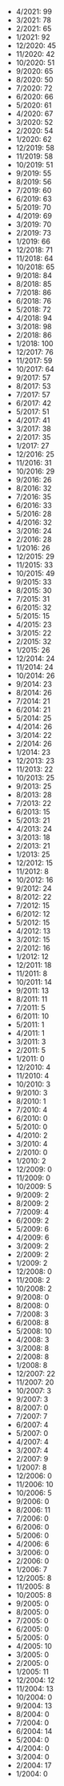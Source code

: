 *  4/2021: 99
*  3/2021: 78
*  2/2021: 65
*  1/2021: 92
*  12/2020: 45
*  11/2020: 42
*  10/2020: 51
*  9/2020: 65
*  8/2020: 50
*  7/2020: 72
*  6/2020: 66
*  5/2020: 61
*  4/2020: 67
*  3/2020: 52
*  2/2020: 54
*  1/2020: 62
*  12/2019: 58
*  11/2019: 58
*  10/2019: 51
*  9/2019: 55
*  8/2019: 56
*  7/2019: 60
*  6/2019: 63
*  5/2019: 70
*  4/2019: 69
*  3/2019: 70
*  2/2019: 73
*  1/2019: 66
*  12/2018: 71
*  11/2018: 64
*  10/2018: 65
*  9/2018: 84
*  8/2018: 85
*  7/2018: 86
*  6/2018: 76
*  5/2018: 72
*  4/2018: 94
*  3/2018: 98
*  2/2018: 86
*  1/2018: 100
*  12/2017: 76
*  11/2017: 59
*  10/2017: 64
*  9/2017: 57
*  8/2017: 53
*  7/2017: 57
*  6/2017: 42
*  5/2017: 51
*  4/2017: 41
*  3/2017: 38
*  2/2017: 35
*  1/2017: 27
*  12/2016: 25
*  11/2016: 31
*  10/2016: 29
*  9/2016: 26
*  8/2016: 32
*  7/2016: 35
*  6/2016: 33
*  5/2016: 28
*  4/2016: 32
*  3/2016: 24
*  2/2016: 28
*  1/2016: 26
*  12/2015: 29
*  11/2015: 33
*  10/2015: 49
*  9/2015: 33
*  8/2015: 30
*  7/2015: 31
*  6/2015: 32
*  5/2015: 15
*  4/2015: 23
*  3/2015: 22
*  2/2015: 32
*  1/2015: 26
*  12/2014: 24
*  11/2014: 24
*  10/2014: 26
*  9/2014: 23
*  8/2014: 26
*  7/2014: 21
*  6/2014: 21
*  5/2014: 25
*  4/2014: 26
*  3/2014: 22
*  2/2014: 26
*  1/2014: 23
*  12/2013: 23
*  11/2013: 22
*  10/2013: 25
*  9/2013: 25
*  8/2013: 28
*  7/2013: 22
*  6/2013: 15
*  5/2013: 21
*  4/2013: 24
*  3/2013: 18
*  2/2013: 21
*  1/2013: 25
*  12/2012: 15
*  11/2012: 8
*  10/2012: 16
*  9/2012: 24
*  8/2012: 22
*  7/2012: 15
*  6/2012: 12
*  5/2012: 15
*  4/2012: 13
*  3/2012: 15
*  2/2012: 16
*  1/2012: 12
*  12/2011: 18
*  11/2011: 8
*  10/2011: 14
*  9/2011: 13
*  8/2011: 11
*  7/2011: 5
*  6/2011: 10
*  5/2011: 1
*  4/2011: 1
*  3/2011: 3
*  2/2011: 5
*  1/2011: 0
*  12/2010: 4
*  11/2010: 4
*  10/2010: 3
*  9/2010: 3
*  8/2010: 1
*  7/2010: 4
*  6/2010: 0
*  5/2010: 0
*  4/2010: 2
*  3/2010: 4
*  2/2010: 0
*  1/2010: 2
*  12/2009: 0
*  11/2009: 0
*  10/2009: 5
*  9/2009: 2
*  8/2009: 2
*  7/2009: 4
*  6/2009: 2
*  5/2009: 6
*  4/2009: 6
*  3/2009: 2
*  2/2009: 2
*  1/2009: 2
*  12/2008: 0
*  11/2008: 2
*  10/2008: 2
*  9/2008: 0
*  8/2008: 0
*  7/2008: 3
*  6/2008: 8
*  5/2008: 10
*  4/2008: 3
*  3/2008: 8
*  2/2008: 8
*  1/2008: 8
*  12/2007: 22
*  11/2007: 20
*  10/2007: 3
*  9/2007: 3
*  8/2007: 0
*  7/2007: 7
*  6/2007: 4
*  5/2007: 0
*  4/2007: 4
*  3/2007: 4
*  2/2007: 9
*  1/2007: 8
*  12/2006: 0
*  11/2006: 10
*  10/2006: 5
*  9/2006: 0
*  8/2006: 11
*  7/2006: 0
*  6/2006: 0
*  5/2006: 0
*  4/2006: 6
*  3/2006: 0
*  2/2006: 0
*  1/2006: 7
*  12/2005: 8
*  11/2005: 8
*  10/2005: 8
*  9/2005: 0
*  8/2005: 0
*  7/2005: 0
*  6/2005: 0
*  5/2005: 0
*  4/2005: 10
*  3/2005: 0
*  2/2005: 0
*  1/2005: 11
*  12/2004: 12
*  11/2004: 13
*  10/2004: 0
*  9/2004: 13
*  8/2004: 0
*  7/2004: 0
*  6/2004: 14
*  5/2004: 0
*  4/2004: 0
*  3/2004: 0
*  2/2004: 17
*  1/2004: 0